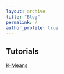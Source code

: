 ```yaml
---
layout: archive
title: "Blog"
permalink: /
author_profile: true
---
```



## Tutorials
<a href="K-means.html"> K-Means</a>
    


